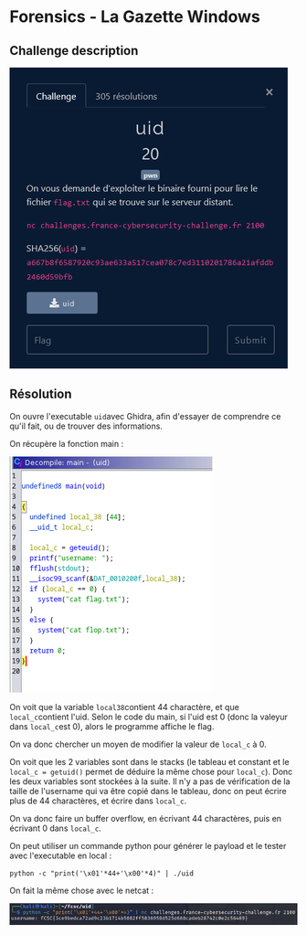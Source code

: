# Forensics - La Gazette Windows

## Challenge description

![Challenge description](./imgs/desc_pwn_uid.PNG)

## Résolution

On ouvre l'executable `uid`avec Ghidra, afin d'essayer de comprendre ce qu'il fait, ou de trouver des informations.

On récupère la fonction main :

![main](./imgs/pwn_uid_main.PNG)

On voit que la variable `local38`contient 44 charactère, et que `local_c`contient l'uid. Selon le code du main, si l'uid est 0 (donc la valeyur dans `local_c`est 0), alors le programme affiche le flag.

On va donc chercher un moyen de modifier la valeur de `local_c` à 0.

On voit que les 2 variables sont dans le stacks (le tableau et constant et le `local_c = getuid()` permet de déduire la même chose pour `local_c`). Donc les deux variables sont stockées à la suite. Il n'y a pas de vérification de la taille de l'username qui va être copié dans le tableau, donc on peut écrire plus de 44 charactères, et écrire dans `local_c`.

On va donc faire un buffer overflow, en écrivant 44 charactères, puis en écrivant 0 dans `local_c`.

On peut utiliser un commande python pour générer le payload et le tester avec l'executable en local :

    python -c "print('\x01'*44+'\x00'*4)" | ./uid

On fait la même chose avec le netcat :

![flag](./imgs/pwn_uid_flag.PNG)